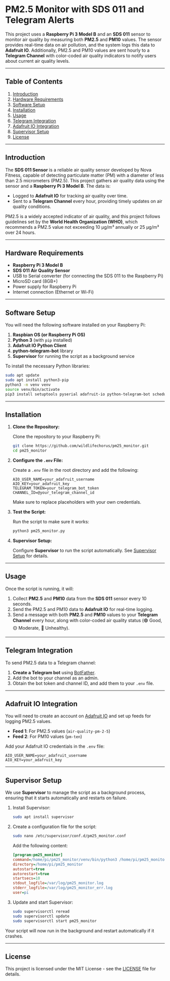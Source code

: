 # PM2.5 Monitor with SDS 011 and Telegram Alerts

This project uses a **Raspberry Pi 3 Model B** and an **SDS 011** sensor to monitor air quality by measuring both **PM2.5** and **PM10** values. The sensor provides real-time data on air pollution, and the system logs this data to **Adafruit IO**. Additionally, PM2.5 and PM10 values are sent hourly to a **Telegram Channel** with color-coded air quality indicators to notify users about current air quality levels.

---

## Table of Contents

1. [Introduction](#introduction)
2. [Hardware Requirements](#hardware-requirements)
3. [Software Setup](#software-setup)
4. [Installation](#installation)
5. [Usage](#usage)
6. [Telegram Integration](#telegram-integration)
7. [Adafruit IO Integration](#adafruit-io-integration)
8. [Supervisor Setup](#supervisor-setup)
9. [License](#license)

---

## Introduction

The **SDS 011 Sensor** is a reliable air quality sensor developed by Nova Fitness, capable of detecting particulate matter (PM) with a diameter of less than 2.5 micrometers (PM2.5). This project gathers air quality data using the sensor and a **Raspberry Pi 3 Model B**. The data is:

- Logged to **Adafruit IO** for tracking air quality over time.
- Sent to a **Telegram Channel** every hour, providing timely updates on air quality conditions.

PM2.5 is a widely accepted indicator of air quality, and this project follows guidelines set by the **World Health Organization (WHO)**, which recommends a PM2.5 value not exceeding 10 μg/m³ annually or 25 μg/m³ over 24 hours.

---

## Hardware Requirements

- **Raspberry Pi 3 Model B**
- **SDS 011 Air Quality Sensor**
- USB to Serial converter (for connecting the SDS 011 to the Raspberry Pi)
- MicroSD card (8GB+)
- Power supply for Raspberry Pi
- Internet connection (Ethernet or Wi-Fi)

---

## Software Setup

You will need the following software installed on your Raspberry Pi:

1. **Raspbian OS (or Raspberry Pi OS)**
2. **Python 3** (with `pip` installed)
3. **Adafruit IO Python Client**
4. **python-telegram-bot** library
5. **Supervisor** for running the script as a background service

To install the necessary Python libraries:

```bash
sudo apt update
sudo apt install python3-pip
python3 -m venv venv
source venv/bin/activate
pip3 install setuptools pyserial adafruit-io python-telegram-bot schedule python-dotenv
```

---

## Installation

1. **Clone the Repository:**

   Clone the repository to your Raspberry Pi:

   ```bash
   git clone https://github.com/wildlifechorus/pm25_monitor.git
   cd pm25_monitor
   ```

2. **Configure the `.env` File:**

   Create a `.env` file in the root directory and add the following:

   ```env
   AIO_USER_NAME=your_adafruit_username
   AIO_KEY=your_adafruit_key
   TELEGRAM_TOKEN=your_telegram_bot_token
   CHANNEL_ID=@your_telegram_channel_id
   ```

   Make sure to replace placeholders with your own credentials.

3. **Test the Script:**

   Run the script to make sure it works:

   ```bash
   python3 pm25_monitor.py
   ```

4. **Supervisor Setup:**

   Configure **Supervisor** to run the script automatically. See [Supervisor Setup](#supervisor-setup) for details.

---

## Usage

Once the script is running, it will:

1. Collect **PM2.5** and **PM10** data from the **SDS 011** sensor every 10 seconds.
2. Send the PM2.5 and PM10 data to **Adafruit IO** for real-time logging.
3. Send a message with both **PM2.5** and **PM10** values to your **Telegram Channel** every hour, along with color-coded air quality status (🟢 Good, 🟡 Moderate, 🔴 Unhealthy).

---

## Telegram Integration

To send PM2.5 data to a Telegram channel:

1. **Create a Telegram bot** using [BotFather](https://t.me/botfather).
2. Add the bot to your channel as an admin.
3. Obtain the bot token and channel ID, and add them to your `.env` file.

---

## Adafruit IO Integration

You will need to create an account on [Adafruit IO](https://io.adafruit.com/) and set up feeds for logging PM2.5 values.

- **Feed 1**: For PM2.5 values (`air-quality-pm-2-5`)
- **Feed 2**: For PM10 values (`pm-ten`)

Add your Adafruit IO credentials in the `.env` file:

```env
AIO_USER_NAME=your_adafruit_username
AIO_KEY=your_adafruit_key
```

---

## Supervisor Setup

We use **Supervisor** to manage the script as a background process, ensuring that it starts automatically and restarts on failure.

1. Install Supervisor:

   ```bash
   sudo apt install supervisor
   ```

2. Create a configuration file for the script:

   ```bash
   sudo nano /etc/supervisor/conf.d/pm25_monitor.conf
   ```

   Add the following content:

   ```ini
   [program:pm25_monitor]
   command=/home/pi/pm25_monitor/venv/bin/python3 /home/pi/pm25_monitor/pm25_monitor.py
   directory=/home/pi/pm25_monitor
   autostart=true
   autorestart=true
   startsecs=10
   stdout_logfile=/var/log/pm25_monitor.log
   stderr_logfile=/var/log/pm25_monitor_err.log
   user=pi
   ```

3. Update and start Supervisor:

   ```bash
   sudo supervisorctl reread
   sudo supervisorctl update
   sudo supervisorctl start pm25_monitor
   ```

Your script will now run in the background and restart automatically if it crashes.

---

## License

This project is licensed under the MIT License - see the [LICENSE](LICENSE) file for details.
